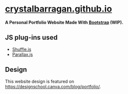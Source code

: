 # [crystalbarragan.github.io](http://crystalbarragan.github.io)
**A Personal Portfolio Website Made With [Bootstrap](http://getbootstrap.com) (WIP).**

## JS plug-ins used
+ [Shuffle.js](https://github.com/Vestride/Shuffle)
+ [Parallax.js](https://github.com/pixelcog/parallax.js/)

## Design
This website design is featured on https://designschool.canva.com/blog/portfolio/.
